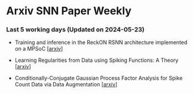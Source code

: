 # Arxiv SNN Paper Weekly


 ### **Last 5 working days (Updated on 2024-05-23)** 


- Training and inference in the ReckON RSNN architecture implemented on a MPSoC [[arxiv](https://arxiv.org/abs/2405.12849)]

- Learning Regularities from Data using Spiking Functions: A Theory [[arxiv](https://arxiv.org/abs/2405.11684)]

- Conditionally-Conjugate Gaussian Process Factor Analysis for Spike Count Data via Data Augmentation [[arxiv](https://arxiv.org/abs/2405.11683)]

